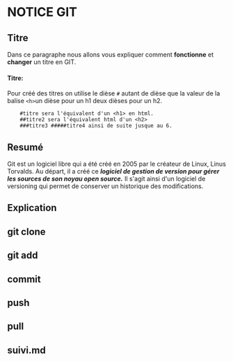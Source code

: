 # NOTICE GIT

##  Titre
Dans ce paragraphe nous allons vous expliquer comment __fonctionne__ et __changer__ un titre en GIT.

#### Titre:

Pour créé des titres on utilise le dièse `#`  autant de dièse que la valeur de la balise  `<h>`un dièse pour un h1 deux dièses pour un h2. 
 		
 		
 		#titre sera l'équivalent d'un <h1> en html.
  		##titre2 sera l'équivalent html d'un <h2>
  		###titre3 #####titre4 ainsi de suite jusque au 6.   

## Resumé
Git est un logiciel libre qui a été créé en 2005 par le créateur de Linux, Linus Torvalds. Au départ, il a créé ce <em><strong>logiciel de gestion de version pour gérer les sources de son noyau open source.</em></strong> Il s'agit ainsi d'un logiciel de versioning qui permet de conserver un historique des modifications.
##  Explication
##  git clone
##  git add
##  commit
##  push
##  pull
##  suivi.md

